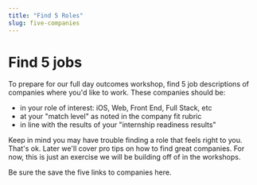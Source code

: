 ```yaml
---
title: "Find 5 Roles"
slug: five-companies
---
```


# Find 5 jobs

To prepare for our full day outcomes workshop, find 5 job descriptions of companies where you'd like to work. These companies should be:
* in your role of interest: iOS, Web, Front End, Full Stack, etc
* at your "match level" as noted in the company fit rubric
* in line with the results of your "internship readiness results"

Keep in mind you may have trouble finding a role that feels right to you. That's ok. Later we'll cover pro tips on how to find great companies. For now, this is just an exercise we will be building off of in the workshops.

Be sure the save the five links to companies here.

